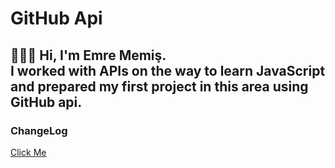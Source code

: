 # GitHub Api  
👨🏻‍💻 Hi, I'm Emre Memiş.  
I worked with APIs on the way to learn JavaScript and prepared my first project in this area using GitHub api.  
---
### ChangeLog
[Click Me](https://github.com/memisemre/GitHub-Api/blob/main/changelog.md)

